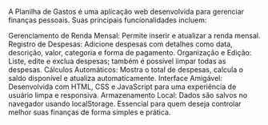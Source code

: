 A Planilha de Gastos é uma aplicação web desenvolvida para gerenciar finanças pessoais. Suas principais funcionalidades incluem:

Gerenciamento de Renda Mensal: Permite inserir e atualizar a renda mensal.
Registro de Despesas: Adicione despesas com detalhes como data, descrição, valor, categoria e forma de pagamento.
Organização e Edição: Liste, edite e exclua despesas; também é possível limpar todas as despesas.
Cálculos Automáticos: Mostra o total de despesas, calcula o saldo disponível e atualiza automaticamente.
Interface Amigável: Desenvolvida com HTML, CSS e JavaScript para uma experiência de usuário limpa e responsiva.
Armazenamento Local: Dados são salvos no navegador usando localStorage.
Essencial para quem deseja controlar melhor suas finanças de forma simples e prática.

